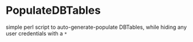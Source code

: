 # PopulateDBTables
simple perl script to auto-generate-populate DBTables, while hiding any user credentials with a `*`
